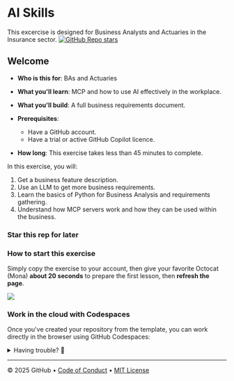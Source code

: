 # AI Skills

This excercise is designed for Business Analysts and Actuaries in the Insurance sector.
[![GitHub Repo stars](https://img.shields.io/github/stars/anton-roos/ai-skills)](https://github.com/anton-roos/ai-skills)

## Welcome

- **Who is this for**: BAs and Actuaries
- **What you'll learn**: MCP and how to use AI effectively in the workplace.
- **What you'll build**: A full business requirements document.
- **Prerequisites**:
  - Have a GitHub account.
  - Have a trial or active GitHub Copilot licence.

- **How long**: This exercise takes less than 45 minutes to complete.

In this exercise, you will:

1. Get a business feature description.
1. Use an LLM to get more business requirements.
1. Learn the basics of Python for Business Analysis and requirements gathering.
1. Understand how MCP servers work and how they can be used within the business.

### Star this rep for later





### How to start this exercise

Simply copy the exercise to your account, then give your favorite Octocat (Mona) **about 20 seconds** to prepare the first lesson, then **refresh the page**.

<!--  (replace-me: Make sure to edit the URL with proper template_owner, template_name, repo name and description)  -->
[![](https://img.shields.io/badge/Copy%20Exercise-%E2%86%92-1f883d?style=for-the-badge&logo=github&labelColor=197985)](https://github.com/new?template_owner=anton-roos&template_name=business-analysis&owner=%40me&name=skills-business-analysis&description=Exercise:+Business%20Analysis%20with%20MCP%20and%20AI&visibility=public)

### Work in the cloud with Codespaces

Once you've created your repository from the template, you can work directly in the browser using GitHub Codespaces:

<details>
<summary>Having trouble? 🤷</summary><br/>

When copying the exercise, we recommend the following settings:

- For owner, choose your personal account or an organization to host the repository.

- We recommend creating a public repository, since private repositories will use Actions minutes.

If the exercise isn't ready in 20 seconds, please check the [Actions](../../actions) tab.

- Check to see if a job is running. Sometimes it simply takes a bit longer.

- If the page shows a failed job, please submit an issue. Nice, you found a bug! 🐛

</details>

---

&copy; 2025 GitHub &bull; [Code of Conduct](https://www.contributor-covenant.org/version/2/1/code_of_conduct/code_of_conduct.md) &bull; [MIT License](https://gh.io/mit)
